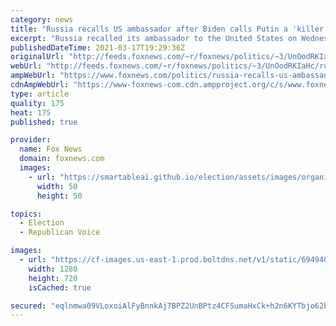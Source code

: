 ```yaml
---
category: news
title: "Russia recalls US ambassador after Biden calls Putin a 'killer'"
excerpt: "Russia recalled its ambassador to the United States on Wednesday after President Biden said he agreed that Russian President Vladimir Putin was a “killer” and threatened further sanctions during a televised interview, according to a report."
publishedDateTime: 2021-03-17T19:29:36Z
originalUrl: "http://feeds.foxnews.com/~r/foxnews/politics/~3/UnOodRKIaHc/russia-recalls-us-ambassador-biden-calls-putin-killer-threatens-action-over-election-meddling"
webUrl: "http://feeds.foxnews.com/~r/foxnews/politics/~3/UnOodRKIaHc/russia-recalls-us-ambassador-biden-calls-putin-killer-threatens-action-over-election-meddling"
ampWebUrl: "https://www.foxnews.com/politics/russia-recalls-us-ambassador-biden-calls-putin-killer-threatens-action-over-election-meddling.amp"
cdnAmpWebUrl: "https://www-foxnews-com.cdn.ampproject.org/c/s/www.foxnews.com/politics/russia-recalls-us-ambassador-biden-calls-putin-killer-threatens-action-over-election-meddling.amp"
type: article
quality: 175
heat: 175
published: true

provider:
  name: Fox News
  domain: foxnews.com
  images:
    - url: "https://smartableai.github.io/election/assets/images/organizations/foxnews.com-50x50.jpg"
      width: 50
      height: 50

topics:
  - Election
  - Republican Voice

images:
  - url: "https://cf-images.us-east-1.prod.boltdns.net/v1/static/694940094001/39041886-9779-4d90-b746-af3b50921d47/222f1f6b-7e21-46cc-ad7c-95efdbee56f8/1280x720/match/image.jpg"
    width: 1280
    height: 720
    isCached: true

secured: "eqlnmwa09VLoxoiAlFyBnnkAj7BPZ2UnBPtz4CFSumaHxCk+h2n6KYTbjo62b4b+BJuTNjdPOj/OKEC+8xchexZbshDAOqNy6A83L4uPKKFBKGMDFuibcBTB1l7XY08Et5iYVjCylNkBQb7h3CrQFdEReeOnMs1NMEgQPxk1v4Z+bU3j7rVzcjRjRDZYimAd0QJahluN0cUOibzewFBTIlgEGWi3eg75HOTYHpmt0m9TnvXmGYKTgzScjz8hH7bWLYF8o0YM1dyPVM6n24nAn/Vdn5O9wdu8sRBq4RW8fadV2W8X4h0g8dhhVLVmqRAk7NLB3jGyCe7VC5Ej4COYPdbqqBk/IKxE234sn9Waa8c=;Hj1gnYhDz9FCS6/XdA7XXg=="
---
```


